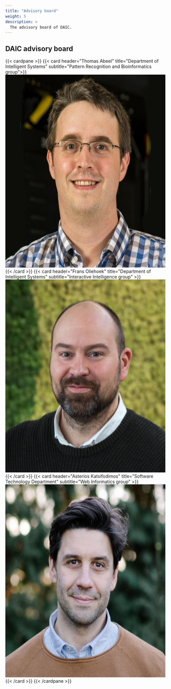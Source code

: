 ```yaml
---
title: "Advisory board"
weight: 5
description: >
  The advisory board of DAIC.
---
```


## DAIC advisory board
{{< cardpane >}}
  {{< card header="Thomas Abeel" title="Department of Intelligent Systems" subtitle="Pattern Recognition and Bioinformatics group">}}
  <img src="images/thomas.abeel.png" alt="Thomas Abeel" width="500" height="600">
  {{< /card >}}
  {{< card header="Frans Oliehoek" title="Department of Intelligent Systems" subtitle="Interactive Intelligence group"  >}}
  <img src="images/frans.oliehoek.png" alt="Frans Oliehoek" width="500" height="600">
  {{< /card >}}
  {{< card header="Asterios Katsifodimos" title="Software Technology Department" subtitle="Web Informatics group"  >}}
  <img src="images/asterios.katsifodimos.png" alt="Asterios Katsifodimos" width="500" height="600">
  {{< /card >}}
{{< /cardpane >}}